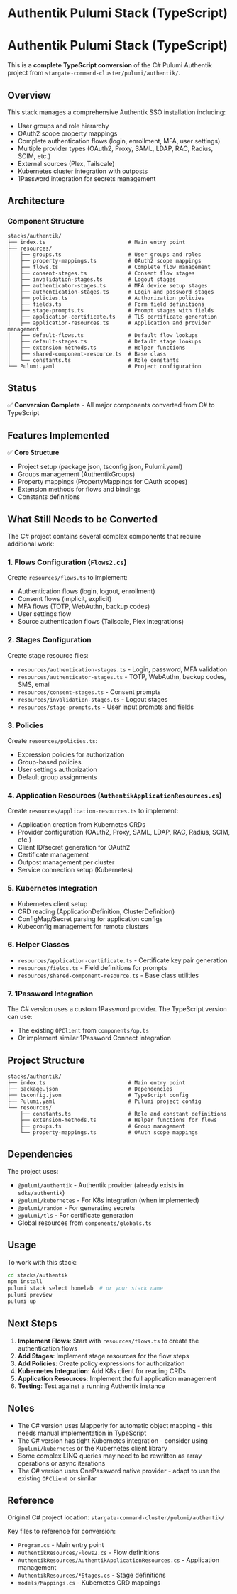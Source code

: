 # Authentik Pulumi Stack (TypeScript)

# Authentik Pulumi Stack (TypeScript)

This is a **complete TypeScript conversion** of the C# Pulumi Authentik project from `stargate-command-cluster/pulumi/authentik/`.

## Overview

This stack manages a comprehensive Authentik SSO installation including:

- User groups and role hierarchy
- OAuth2 scope property mappings
- Complete authentication flows (login, enrollment, MFA, user settings)
- Multiple provider types (OAuth2, Proxy, SAML, LDAP, RAC, Radius, SCIM, etc.)
- External sources (Plex, Tailscale)
- Kubernetes cluster integration with outposts
- 1Password integration for secrets management

## Architecture

### Component Structure

```
stacks/authentik/
├── index.ts                          # Main entry point
├── resources/
│   ├── groups.ts                     # User groups and roles
│   ├── property-mappings.ts          # OAuth2 scope mappings
│   ├── flows.ts                      # Complete flow management
│   ├── consent-stages.ts             # Consent flow stages
│   ├── invalidation-stages.ts        # Logout stages
│   ├── authenticator-stages.ts       # MFA device setup stages
│   ├── authentication-stages.ts      # Login and password stages
│   ├── policies.ts                   # Authorization policies
│   ├── fields.ts                     # Form field definitions
│   ├── stage-prompts.ts              # Prompt stages with fields
│   ├── application-certificate.ts    # TLS certificate generation
│   ├── application-resources.ts      # Application and provider management
│   ├── default-flows.ts              # Default flow lookups
│   ├── default-stages.ts             # Default stage lookups
│   ├── extension-methods.ts          # Helper functions
│   ├── shared-component-resource.ts  # Base class
│   └── constants.ts                  # Role constants
└── Pulumi.yaml                       # Project configuration
```

## Status

✅ **Conversion Complete** - All major components converted from C# to TypeScript

## Features Implemented

✅ **Core Structure**

- Project setup (package.json, tsconfig.json, Pulumi.yaml)
- Groups management (AuthentikGroups)
- Property mappings (PropertyMappings for OAuth scopes)
- Extension methods for flows and bindings
- Constants definitions

## What Still Needs to be Converted

The C# project contains several complex components that require additional work:

### 1. Flows Configuration (`Flows2.cs`)

Create `resources/flows.ts` to implement:

- Authentication flows (login, logout, enrollment)
- Consent flows (implicit, explicit)
- MFA flows (TOTP, WebAuthn, backup codes)
- User settings flow
- Source authentication flows (Tailscale, Plex integrations)

### 2. Stages Configuration

Create stage resource files:

- `resources/authentication-stages.ts` - Login, password, MFA validation
- `resources/authenticator-stages.ts` - TOTP, WebAuthn, backup codes, SMS, email
- `resources/consent-stages.ts` - Consent prompts
- `resources/invalidation-stages.ts` - Logout stages
- `resources/stage-prompts.ts` - User input prompts and fields

### 3. Policies

Create `resources/policies.ts`:

- Expression policies for authorization
- Group-based policies
- User settings authorization
- Default group assignments

### 4. Application Resources (`AuthentikApplicationResources.cs`)

Create `resources/application-resources.ts` to implement:

- Application creation from Kubernetes CRDs
- Provider configuration (OAuth2, Proxy, SAML, LDAP, RAC, Radius, SCIM, etc.)
- Client ID/secret generation for OAuth2
- Certificate management
- Outpost management per cluster
- Service connection setup (Kubernetes)

### 5. Kubernetes Integration

- Kubernetes client setup
- CRD reading (ApplicationDefinition, ClusterDefinition)
- ConfigMap/Secret parsing for application configs
- Kubeconfig management for remote clusters

### 6. Helper Classes

- `resources/application-certificate.ts` - Certificate key pair generation
- `resources/fields.ts` - Field definitions for prompts
- `resources/shared-component-resource.ts` - Base class utilities

### 7. 1Password Integration

The C# version uses a custom 1Password provider. The TypeScript version can use:

- The existing `OPClient` from `components/op.ts`
- Or implement similar 1Password Connect integration

## Project Structure

```
stacks/authentik/
├── index.ts                          # Main entry point
├── package.json                      # Dependencies
├── tsconfig.json                     # TypeScript config
├── Pulumi.yaml                       # Pulumi project config
└── resources/
    ├── constants.ts                  # Role and constant definitions
    ├── extension-methods.ts          # Helper functions for flows
    ├── groups.ts                     # Group management
    └── property-mappings.ts          # OAuth scope mappings
```

## Dependencies

The project uses:

- `@pulumi/authentik` - Authentik provider (already exists in `sdks/authentik`)
- `@pulumi/kubernetes` - For K8s integration (when implemented)
- `@pulumi/random` - For generating secrets
- `@pulumi/tls` - For certificate generation
- Global resources from `components/globals.ts`

## Usage

To work with this stack:

```bash
cd stacks/authentik
npm install
pulumi stack select homelab  # or your stack name
pulumi preview
pulumi up
```

## Next Steps

1. **Implement Flows**: Start with `resources/flows.ts` to create the authentication flows
2. **Add Stages**: Implement stage resources for the flow steps
3. **Add Policies**: Create policy expressions for authorization
4. **Kubernetes Integration**: Add K8s client for reading CRDs
5. **Application Resources**: Implement the full application management
6. **Testing**: Test against a running Authentik instance

## Notes

- The C# version uses Mapperly for automatic object mapping - this needs manual implementation in TypeScript
- The C# version has tight Kubernetes integration - consider using `@pulumi/kubernetes` or the Kubernetes client library
- Some complex LINQ queries may need to be rewritten as array operations or async iterations
- The C# version uses OnePassword native provider - adapt to use the existing `OPClient` or similar

## Reference

Original C# project location:
`stargate-command-cluster/pulumi/authentik/`

Key files to reference for conversion:

- `Program.cs` - Main entry point
- `AuthentikResources/Flows2.cs` - Flow definitions
- `AuthentikResources/AuthentikApplicationResources.cs` - Application management
- `AuthentikResources/*Stages.cs` - Stage definitions
- `models/Mappings.cs` - Kubernetes CRD mappings
